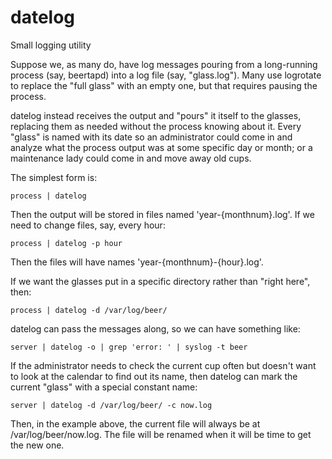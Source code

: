 # datelog
Small logging utility

Suppose we, as many do, have log messages pouring from a long-running
process (say, beertapd) into a log file (say, "glass.log"). Many use
logrotate to replace the "full glass" with an empty one, but that
requires pausing the process.

datelog instead receives the output and "pours" it itself to the
glasses, replacing them as needed without the process knowing about it.
Every "glass" is named with its date so an administrator could come in
and analyze what the process output was at some specific day or month;
or a maintenance lady could come in and move away old cups.

The simplest form is:

	process | datelog

Then the output will be stored in files named 'year-{monthnum}.log'. If
we need to change files, say, every hour:

	process | datelog -p hour

Then the files will have names 'year-{monthnum}-{hour}.log'.

If we want the glasses put in a specific directory rather than "right
here", then:

	process | datelog -d /var/log/beer/

datelog can pass the messages along, so we can have something like:

	server | datelog -o | grep 'error: ' | syslog -t beer

If the administrator needs to check the current cup often but doesn't
want to look at the calendar to find out its name, then datelog can
mark the current "glass" with a special constant name:

	server | datelog -d /var/log/beer/ -c now.log

Then, in the example above, the current file will always be at
/var/log/beer/now.log. The file will be renamed when it will be time
to get the new one.
